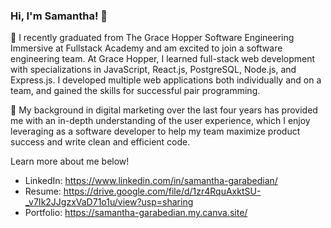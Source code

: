 ### Hi, I'm Samantha! 👋

🌱 I recently graduated from The Grace Hopper Software Engineering Immersive at Fullstack Academy and am excited to join a software engineering team. At Grace Hopper, I learned full-stack web development with specializations in JavaScript, React.js, PostgreSQL, Node.js, and Express.js. I developed multiple web applications both individually and on a team, and gained the skills for successful pair programming. 

🌸 My background in digital marketing over the last four years has provided me with an in-depth understanding of the user experience, which I enjoy leveraging as a software developer to help my team maximize product success and write clean and efficient code.

Learn more about me below! 

- LinkedIn: https://www.linkedin.com/in/samantha-garabedian/
- Resume: https://drive.google.com/file/d/1zr4RquAxktSU-_v7Ik2JJgzxVaD71o1u/view?usp=sharing
- Portfolio: https://samantha-garabedian.my.canva.site/
